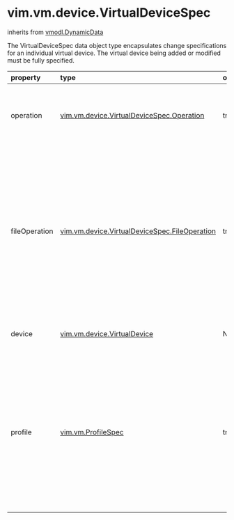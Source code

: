 vim.vm.device.VirtualDeviceSpec
===============================
inherits from [vmodl.DynamicData](docs/vmodl.DynamicData.md)


The VirtualDeviceSpec data object type encapsulates change   specifications for an individual virtual device. The virtual   device being added or modified must be fully specified.

| property | type | optional | priv | desc |
|:---------|:-----|:---------|:-----|:-----|
| operation | [vim.vm.device.VirtualDeviceSpec.Operation](vim.vm.device.VirtualDeviceSpec.Operation.md "vim.vm.device.VirtualDeviceSpec.Operation") | true | None | Type of operation being performed on the specified virtual device.   If no operation is specified, the spec. is ignored. |
| fileOperation | [vim.vm.device.VirtualDeviceSpec.FileOperation](vim.vm.device.VirtualDeviceSpec.FileOperation.md "vim.vm.device.VirtualDeviceSpec.FileOperation") | true | None | Type of operation being performed on the backing   of the specified virtual device.   If no file operation is specified in the VirtualDeviceSpec,   then any backing filenames in the   <a href="vim.vm.device.VirtualDevice.md">VirtualDevice</a>   must refer to files that already exist.   The "replace" and "delete" values for this property are only   applicable to virtual disk backing files. |
| device | [vim.vm.device.VirtualDevice](vim.vm.device.VirtualDevice.md "vim.vm.device.VirtualDevice") | None | None | Device specification, with all necessary properties set. |
| profile | [vim.vm.ProfileSpec](vim.vm.ProfileSpec.md "vim.vm.ProfileSpec") | true | None | Virtual Device Profile requirement.   Profiles are solution specifics.   Storage Profile Based Management(SPBM) is a vSphere server extension.  The API users who want to provision VMs using Storage Profiles, need to  interact with SPBM service.   This is an optional parameter and if user doesn't specify profile,  the default behavior will apply. |


